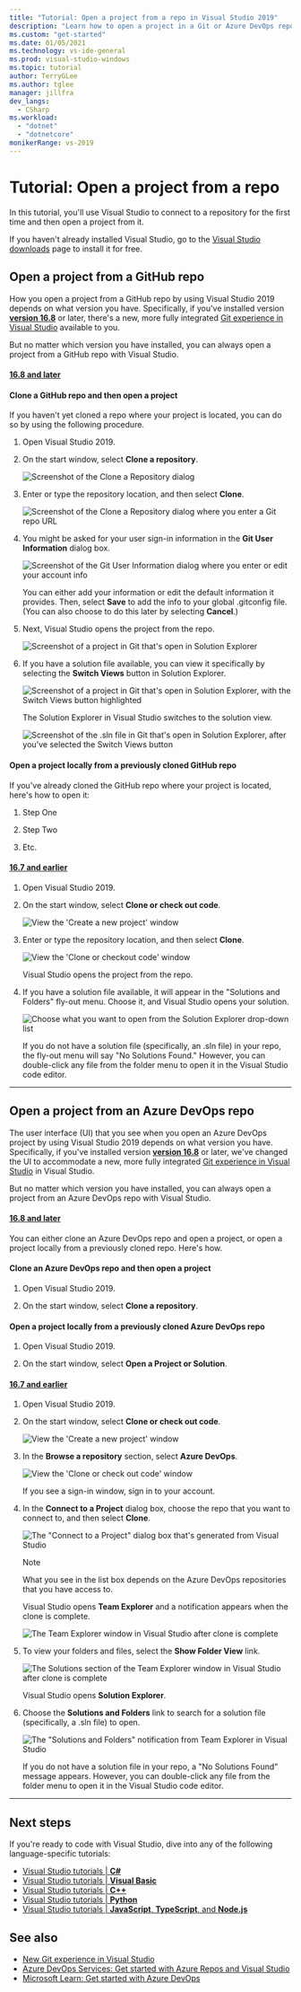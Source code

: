 ```yaml
---
title: "Tutorial: Open a project from a repo in Visual Studio 2019"
description: "Learn how to open a project in a Git or Azure DevOps repository by using Visual Studio 2019."
ms.custom: "get-started"
ms.date: 01/05/2021
ms.technology: vs-ide-general
ms.prod: visual-studio-windows
ms.topic: tutorial
author: TerryGLee
ms.author: tglee
manager: jillfra
dev_langs:
  - CSharp
ms.workload:
  - "dotnet"
  - "dotnetcore"
monikerRange: vs-2019
---
```

# Tutorial: Open a project from a repo

In this tutorial, you'll use Visual Studio to connect to a repository for the first time and then open a project from it.

If you haven't already installed Visual Studio, go to the [Visual Studio downloads](https://visualstudio.microsoft.com/downloads) page to install it for free.

## Open a project from a GitHub repo

How you open a project from a GitHub repo by using Visual Studio 2019 depends on what version you have. Specifically, if you've installed version [**version 16.8**](/visualstudio/releases/2019/release-notes/) or later, there's a new, more fully integrated [Git experience in Visual Studio](../ide/git-with-visual-studio.md) available to you.

But no matter which version you have installed, you can always open a project from a GitHub repo with Visual Studio.

#### [16.8 and later](#tab/vs168)

#### Clone a GitHub repo and then open a project

If you haven't yet cloned a repo where your project is located, you can do so by using the following procedure.

1. Open Visual Studio 2019.

1. On the start window, select **Clone a repository**.

   ![Screenshot of the Clone a Repository dialog](../ide/media/vs-2019/clone-repository.png "Screenshot of the Clone a Repository dialog.")

1. Enter or type the repository location, and then select **Clone**.

   ![Screenshot of the Clone a Repository dialog where you enter a Git repo URL](../ide/media/vs-2019/clone-repository-enter-location.png "Screenshot of the Clone a Repository dialog where you enter a Git repo URL.")

1. You might be asked for your user sign-in information in the **Git User Information** dialog box.

   ![Screenshot of the Git User Information dialog where you enter or edit your account info](../ide/media/vs-2019/git-user-information-dialog.png "Screenshot of the Git User Information dialog where you enter or edit your account info.")

    You can either add your information or edit the default information it provides. Then, select **Save** to add the info to your global .gitconfig file. (You can also choose to do this later by selecting **Cancel**.)

1. Next, Visual Studio opens the project from the repo.

   ![Screenshot of a project in Git that's open in Solution Explorer](../ide/media/vs-2019/git-solution-explorer.png "Screenshot of a project in Git that's open in Solution Explorer.")

1. If you have a solution file available, you can view it specifically by selecting the **Switch Views** button in Solution Explorer.

   ![Screenshot of a project in Git that's open in Solution Explorer, with the Switch Views button highlighted](../ide/media/vs-2019/git-solution-explorer-switch-views.png "Screenshot of a project in Git that's open in Solution Explorer, with the Switch Views button highlighted.")

   The Solution Explorer in Visual Studio switches to the solution view.

   ![Screenshot of the .sln file in Git that's open in Solution Explorer, after you've selected the Switch Views button](../ide/media/vs-2019/git-solution-explorer-view-solution.png "Screenshot of the .sln file in Git that's open in Solution Explorer, after you've selected the Switch Views button.")

#### Open a project locally from a previously cloned GitHub repo

If you've already cloned the GitHub repo where your project is located, here's how to open it:

1. Step One

1. Step Two

1. Etc.

#### [16.7 and earlier](#tab/vs167-)

1. Open Visual Studio 2019.

1. On the start window, select **Clone or check out code**.

   ![View the 'Create a new project' window](../get-started/media/vs-2019/clone-checkout-code-dark.png)

1. Enter or type the repository location, and then select **Clone**.

   ![View the 'Clone or checkout code' window](../get-started/media/vs-2019/clone-checkout-code-git-repo-dark.png)

   Visual Studio opens the project from the repo.

1. If you have a solution file available, it will appear in the "Solutions and Folders" fly-out menu. Choose it, and Visual Studio opens your solution.

   ![Choose what you want to open from the Solution Explorer drop-down list](./media/open-proj-repo-github-solutions-folders-picker.png)

   If you do not have a solution file (specifically, an .sln file) in your repo, the fly-out menu will say "No Solutions Found." However, you can double-click any file from the folder menu to open it in the Visual Studio code editor.

---

## Open a project from an Azure DevOps repo

The user interface (UI) that you see when you open an Azure DevOps project by using Visual Studio 2019 depends on what version you have. Specifically, if you've installed version [**version 16.8**](/visualstudio/releases/2019/release-notes/) or later, we've changed the UI to accommodate a new, more fully integrated [Git experience in Visual Studio](../ide/git-with-visual-studio.md) in Visual Studio.

But no matter which version you have installed, you can always open a project from an Azure DevOps repo with Visual Studio.

#### [16.8 and later](#tab/vs168)

You can either clone an Azure DevOps repo and open a project, or open a project locally from a previously cloned repo. Here's how.

#### Clone an Azure DevOps repo and then open a project

1. Open Visual Studio 2019.

1. On the start window, select **Clone a repository**.

#### Open a project locally from a previously cloned Azure DevOps repo

1. Open Visual Studio 2019.

1. On the start window, select **Open a Project or Solution**.

#### [16.7 and earlier](#tab/vs167-)

1. Open Visual Studio 2019.

1. On the start window, select **Clone or check out code**.

   ![View the 'Create a new project' window](../get-started/media/vs-2019/clone-checkout-code-dark.png)

1. In the **Browse a repository** section, select **Azure DevOps**.

   ![View the 'Clone or check out code' window](../get-started/media/vs-2019/clone-checkout-code-git-repo-dark.png)

   If you see a sign-in window, sign in to your account.

1. In the **Connect to a Project** dialog box, choose the repo that you want to connect to, and then select **Clone**.

      ![The "Connect to a Project" dialog box that's generated from Visual Studio](./media/open-proj-azure-devops-connect-cloud-clone.png)

    > [!NOTE]
    > What you see in the list box depends on the Azure DevOps repositories that you have access to.

   Visual Studio opens **Team Explorer** and a notification appears when the clone is complete.

     ![The Team Explorer window in Visual Studio after clone is complete](./media/vs-2019/clone-complete-azure-devops.png)

1. To view your folders and files, select the **Show Folder View** link.

     ![The Solutions section of the Team Explorer window in Visual Studio after clone is complete](./media/vs-2019/show-folder-view-azure-devops.png)

     Visual Studio opens **Solution Explorer**.

1. Choose the **Solutions and Folders** link to search for a solution file  (specifically, a .sln file) to open.

      ![The "Solutions and Folders" notification from Team Explorer in Visual Studio](./media/open-proj-repo-solutions-folders.png)

   If you do not have a solution file in your repo, a "No Solutions Found" message appears. However, you can double-click any file from the folder menu to open it in the Visual Studio code editor.

---

## Next steps

If you're ready to code with Visual Studio, dive into any of the following language-specific tutorials:

- [Visual Studio tutorials | **C#**](./csharp/index.yml)
- [Visual Studio tutorials | **Visual Basic**](./visual-basic/index.yml)
- [Visual Studio tutorials | **C++**](/cpp/get-started/tutorial-console-cpp)
- [Visual Studio tutorials | **Python**](../python/index.yml)
- [Visual Studio tutorials | **JavaScript**, **TypeScript**, and **Node.js**](../javascript/index.yml)

## See also

- [New Git experience in Visual Studio](../ide/git-with-visual-studio.md)
- [Azure DevOps Services: Get started with Azure Repos and Visual Studio](/azure/devops/repos/git/gitquickstart/)
- [Microsoft Learn: Get started with Azure DevOps](/learn/modules/get-started-with-devops/)